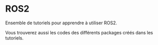 # ROS2

Ensemble de tutoriels pour apprendre à utiliser ROS2. 

Vous trouverez aussi les codes des différents packages créés dans les tutoriels.
